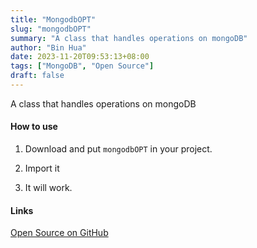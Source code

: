 ```yaml
---
title: "MongodbOPT"
slug: "mongodbOPT"
summary: "A class that handles operations on mongoDB"
author: "Bin Hua"
date: 2023-11-20T09:53:13+08:00
tags: ["MongoDB", "Open Source"]
draft: false
---
```


A class that handles operations on mongoDB

#### How to use

1. Download and put `mongodbOPT` in your project.

2. Import it

3. It will work.

#### Links

[Open Source on GitHub](https://github.com/tourcoder/mongodbOPT)